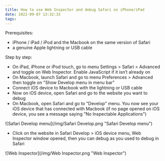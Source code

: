 ```yaml
---
title: How to use Web Inspector and debug Safari on iPhone/iPad
date: 2022-09-07 13:32:33
tags:
---
```


Prerequisites:

- iPhone / iPad / iPod and the Macbook on the same version of Safari
- a genuine Apple lightning or USB cable

Step by step:

- On iPad, iPhone or iPod touch, go to menu Settings > Safari > Advanced and toggle on Web Inspector. Enable JavaScript if it isn’t already on
- On Macbook, launch Safari and go to menu Preferences > Advanced then toggle on "Show Develop menu in menu bar"
- Connect iOS device to Macbook with the lightning or USB cable
- Now on iOS device, open Safari and go to the website you want to debug
- On Macbook, open Safari and go to "Develop" menu. You now see your iOS device that has connected with Macbook (if no page opened on iOS device, you see a message saying "No Inspectable Applications")

![Safari Develop menu](/img/Safari Develop.png "Safari Develop menu")

- Click on the website in Safari Develop > iOS device menu, Web Inspector window opened, then you can debug as you used to debug in Safari

![Web Inspector](/img/Web Inspector.png "Web Inspector")

